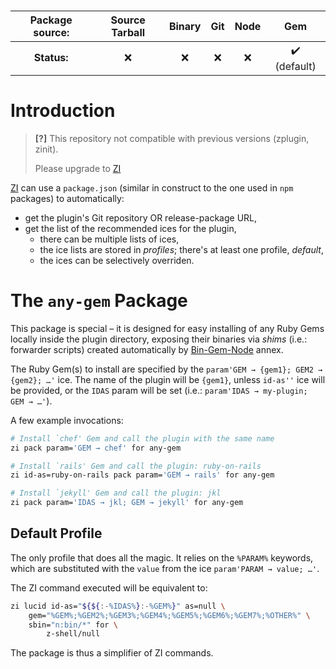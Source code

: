<h3>

| **Package source:** | Source Tarball | Binary | Git | Node |             Gem              |
| :-----------------: | :------------: | :----: | :-: | :--: | :--------------------------: |
|     **Status:**     |      :x:       |  :x:   | :x: | :x:  | :heavy_check_mark: (default) |

</h3>

# Introduction

> **[?]**
> This repository not compatible with previous versions (zplugin, zinit).
>
> Please upgrade to [ZI](https://github.com/z-shell-zi)

[ZI](https://github.com/z-shell/zi) can use a `package.json`
(similar in construct to the one used in `npm` packages) to automatically:

-   get the plugin's Git repository OR release-package URL,
-   get the list of the recommended ices for the plugin,
    -   there can be multiple lists of ices,
    -   the ice lists are stored in _profiles_; there's at least one profile, _default_,
    -   the ices can be selectively overriden.

# The `any-gem` Package

This package is special – it is designed for easy installing of any Ruby Gems locally inside the plugin directory,
exposing their binaries via _shims_ (i.e.: forwarder scripts) created automatically by [Bin-Gem-Node](https://github.com/z-shell/z-a-bin-gem-node) annex.

The Ruby Gem(s) to install are specified by the `param'GEM → {gem1}; GEM2 → {gem2}; …'` ice. The name of the plugin will be `{gem1}`, unless `id-as''` ice
will be provided, or the `IDAS` param will be set (i.e.: `param'IDAS → my-plugin; GEM → …'`).

A few example invocations:

```zsh
# Install `chef' Gem and call the plugin with the same name
zi pack param='GEM → chef' for any-gem

# Install `rails' Gem and call the plugin: ruby-on-rails
zi id-as=ruby-on-rails pack param='GEM → rails' for any-gem

# Install `jekyll' Gem and call the plugin: jkl
zi pack param='IDAS → jkl; GEM → jekyll' for any-gem
```

## Default Profile

The only profile that does all the magic. It relies on the `%PARAM%` keywords,
which are substituted with the `value` from the ice `param'PARAM → value; …'`.

The ZI command executed will be equivalent to:

```zsh
zi lucid id-as="${${:-%IDAS%}:-%GEM%}" as=null \
    gem="%GEM%;%GEM2%;%GEM3%;%GEM4%;%GEM5%;%GEM6%;%GEM7%;%OTHER%" \
    sbin="n:bin/*" for \
        z-shell/null
```

The package is thus a simplifier of ZI commands.
